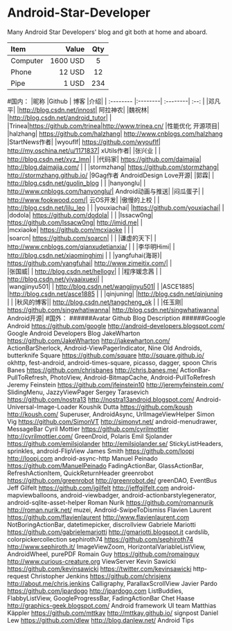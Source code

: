 # Android-Star-Developer
Many Android Star Developers' blog and git both at home and aboard.

| Item      |    Value | Qty  |
| :-------- | --------:| :--: |
| Computer  | 1600 USD |  5   |
| Phone     |   12 USD |  12  |
| Pipe      |    1 USD | 234  |

#国内：
|昵称	|Github |	博客	|介绍|
| :-------- |:--------| :--------| :--: |
|邓凡平| |http://blog.csdn.net/innost|	阿拉神农|
|魏祝林|	|http://blog.csdn.net/android_tutor| | 
|Trinea|https://github.com/trinea|http://www.trinea.cn/	|性能优化 开源项目|
|halzhang|	https://github.com/halzhang|	http://www.cnblogs.com/halzhang	|StartNews作者|
|wyouflf|	https://github.com/wyouflf|	http://my.oschina.net/u/1171837|	xUtils作者|
|张兴业	| |	http://blog.csdn.net/xyz_lmn|	 |
|代码家|	https://github.com/daimajia|	http://blog.daimajia.com/	 | |
|stormzhang|	https://github.com/stormzhang|	http://stormzhang.github.io/	|9Gag作者 AndroidDesign Love开源|
|郭霖|	 |	http://blog.csdn.net/guolin_blog	| |
|hanyonglu|	 |	http://www.cnblogs.com/hanyonglu/|	Android动画与推送|
|闷瓜蛋子|	 |	http://www.fookwood.com/|	云OS开发|
|傲慢的上校	| |	http://blog.csdn.net/lilu_leo	| |
|youxiachai|	|https://github.com/youxiachai|	| 	 
|dodola|	https://github.com/dodola|	| 	| 
|Issacw0ng|	https://github.com/Issacw0ng|	http://imid.me| |	 
|mcxiaoke|	https://github.com/mcxiaoke	| | | 	 
|soarcn|	https://github.com/soarcn| |	 	 |
|谦虚的天下|	 |	http://www.cnblogs.com/qianxudetianxia/	 | |
|李华明Himi|	| 	http://blog.csdn.net/xiaominghimi	 | |
|yangfuhai(海哥)|	https://github.com/yangfuhai|	http://www.zimeitix.com/| |	 
|张国威|	| 	http://blog.csdn.net/hellogv|	 |
|程序媛念茜	 | |	http://blog.csdn.net/yiyaaixuexi| |	 
|wangjinyu501|	| 	http://blog.csdn.net/wangjinyu501|	 |
|ASCE1885|	 	|http://blog.csdn.net/asce1885	| |
|qinjuning|	 	|http://blog.csdn.net/qinjuning	| |
|秋风的博客||	 	http://blog.csdn.net/tangcheng_ok	| | 
|任玉刚|	https://github.com/singwhatiwanna|	http://blog.csdn.net/singwhatiwanna|	Android开源|
#国外：
######Avatar	Github	Blog	Description
######Google Android	https://github.com/google	http://android-developers.blogspot.com/	Google Android Developers Blog
JakeWharton	https://github.com/JakeWharton	http://jakewharton.com/	ActionBarSherlock, Android-ViewPagerIndicator, Nine Old Androids, butterknife
Square	https://github.com/square	http://square.github.io/	okhttp, fest-android, android-times-square, picasso, dagger, spoon
Chris Banes	https://github.com/chrisbanes	http://chris.banes.me/	ActionBar-PullToRefresh, PhotoView, Android-BitmapCache, Android-PullToRefresh
Jeremy Feinstein	https://github.com/jfeinstein10	http://jeremyfeinstein.com/	SlidingMenu, JazzyViewPager
Sergey Tarasevich	https://github.com/nostra13	http://nostra13android.blogspot.com/	Android-Universal-Image-Loader
Koushik Dutta	https://github.com/koush	http://koush.com/	Superuser, AndroidAsync, UrlImageViewHelper
Simon Vig	https://github.com/SimonVT	http://simonvt.net/	android-menudrawer, MessageBar
Cyril Mottier	https://github.com/cyrilmottier	http://cyrilmottier.com/	GreenDroid, Polaris
Emil Sjolander	https://github.com/emilsjolander	http://emilsjolander.se/	StickyListHeaders, sprinkles, android-FlipView
James Smith	https://github.com/loopj	http://loopj.com	android-async-http
Manuel Peinado	https://github.com/ManuelPeinado	 	FadingActionBar, GlassActionBar, RefreshActionItem, QuickReturnHeader
greenrobot	https://github.com/greenrobot	http://greenrobot.de/	greenDAO, EventBus
Jeff Gilfelt	https://github.com/jgilfelt	http://jeffgilfelt.com	android-mapviewballoons, android-viewbadger, android-actionbarstylegenerator, android-sqlite-asset-helper
Roman Nurik	https://github.com/romannurik	http://roman.nurik.net/	muzei, Android-SwipeToDismiss
Flavien Laurent	https://github.com/flavienlaurent	http://www.flavienlaurent.com	NotBoringActionBar, datetimepicker, discrollview
Gabriele Mariotti	https://github.com/gabrielemariotti	http://gmariotti.blogspot.it	cardslib, colorpickercollection
sephiroth74	https://github.com/sephiroth74	http://www.sephiroth.it/	ImageViewZoom, HorizontalVariableListView, AndroidWheel, purePDF
Romain Guy	https://github.com/romainguy	http://www.curious-creature.org	ViewServer
Kevin Sawicki	https://github.com/kevinsawicki	https://twitter.com/kevinsawicki	http-request
Christopher Jenkins	https://github.com/chrisjenx	http://about.me/chris.jenkins	Calligraphy, ParallaxScrollView
Javier Pardo	https://github.com/jpardogo	http://jpardogo.com	ListBuddies, FlabbyListView, GoogleProgressBar, FadingActionBar
Chet Haase	 	http://graphics-geek.blogspot.com/	Android framework UI team
Matthias Käppler	https://github.com/mttkay	http://mttkay.github.io/	signpost
Daniel Lew	https://github.com/dlew	http://blog.danlew.net/	Android Tips
